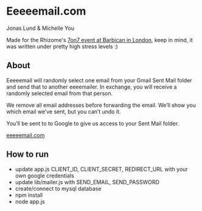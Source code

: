 # Eeeeemail.com
Jonas Lund & Michelle You

Made for the Rhizome's [7on7 event at Barbican in London](http://rhizome.org/sevenonseven), keep in mind, it was written under pretty high stress levels :)

## About

Eeeeemail will randomly select one email from your Gmail Sent Mail folder and send that to another eeeemailer. In exchange, you will receive a randomly selected email from that person. 

We remove all email addresses before forwarding the email. We’ll show you which email we’ve sent, but you can’t undo it. 

You’ll be sent to to Google to give us access to your Sent Mail folder.

[eeeeemail.com](eeeeemail.com)

## How to run
* update app.js CLIENT_ID, CLIENT_SECRET, REDIRECT_URL with your own google credentials
* update lib/mailer.js with SEND_EMAIL, SEND_PASSWORD
* create/connect to mysql database
* npm install
* node app.js